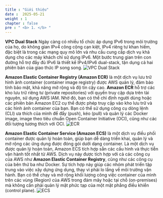 ```yaml
---
title : "Giới thiệu"
date :  2025-05-21 
weight : 1
chapter : false
pre : " <b> 1. </b> "
---
```


**VPC Dual Stack** Ngày càng có nhiều tổ chức áp dụng IPv6 trong môi trường của họ, do không gian IPv4 công cộng cạn kiệt, IPv4 riêng tư khan hiếm, đặc biệt là trong các mạng quy mô lớn và nhu cầu cung cấp dịch vụ khả dụng cho các máy khách chỉ sử dụng IPv6. Một bước trung gian trên con đường hỗ trợ đầy đủ IPv6 là thiết kế IPv4/IPv6 dual-stack, tận dụng cả hai phiên bản của giao thức IP song song.
   ![VPC Dual Stack](/images/1-Introduction/0001_DualStackVPC.png)

**Amazon Elastic Container Registry (Amazon ECR)** là một dịch vụ lưu trữ hình ảnh container (container image registry) được AWS quản lý, đảm bảo tính bảo mật, khả năng mở rộng và độ tin cậy cao. **Amazon ECR** hỗ trợ các kho lưu trữ riêng tư (private repositories) với quyền truy cập dựa trên tài nguyên, sử dụng AWS IAM. Nhờ đó, bạn có thể chỉ định người dùng hoặc các phiên bản Amazon EC2 cụ thể được phép truy cập vào kho lưu trữ và các hình ảnh container của bạn.
Bạn có thể sử dụng công cụ dòng lệnh (CLI) ưa thích của mình để đẩy (push), kéo (pull) và quản lý các Docker image, image theo tiêu chuẩn Open Container Initiative (OCI), cũng như các đối tượng tương thích với OCI.
   ![ECR](/images/1-Introduction/0002_ECR_icon.png)

**Amazon Elastic Container Service (Amazon ECS)** là một dịch vụ điều phối container được quản lý hoàn toàn, giúp bạn dễ dàng triển khai, quản lý và mở rộng các ứng dụng được đóng gói dưới dạng container. Là một dịch vụ được quản lý hoàn toàn, Amazon ECS tích hợp sẵn các cấu hình và thực tiễn vận hành tốt nhất từ AWS.
Dịch vụ này được tích hợp với cả các công cụ của AWS như **Amazon Elastic Container Registry**, cũng như các công cụ của bên thứ ba như Docker. Sự tích hợp này giúp các nhóm phát triển tập trung vào việc xây dựng ứng dụng, thay vì phải lo lắng về môi trường vận hành. Bạn có thể chạy và mở rộng khối lượng công việc container của mình trên các vùng (Region) của AWS trong đám mây hoặc tại chỗ (on-premises) mà không cần phải quản lý mặt phức tạp của một mặt phẳng điều khiển (control plane). 
   ![ECS](/images/1-Introduction/0003_ECS_icon.png)

